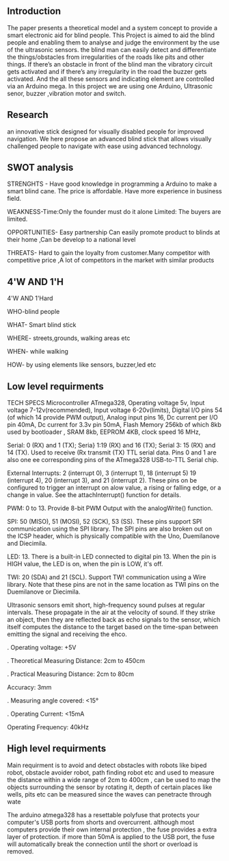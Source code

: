 
## Introduction
The paper presents a theoretical model and a system concept to provide a smart electronic aid for blind people. 
This Project is aimed to aid the blind people and enabling them to analyse and judge the environment by the use of the ultrasonic sensors. the blind man can easily detect and differentiate the things/obstacles from irregularities of the roads like pits and other things. If there’s an obstacle in front of the blind man the vibratory circuit gets activated and if there’s any irregularity in the road the buzzer gets activated. And the all these sensors and indicating element are controlled via an Arduino mega. In this project we are using one Arduino, Ultrasonic senor, buzzer ,vibration motor and switch.




## Research
an innovative stick designed for visually disabled people for improved navigation. We here propose an advanced blind stick that allows visually challenged people to navigate with ease using advanced technology. 

## SWOT analysis

STRENGHTS - Have good knowledge in programming a Arduino to make a smart blind cane.  The price is affordable. Have more experience in business field.

 WEAKNESS-Time:Only the founder must do it alone  Limited: The buyers are limited.


 OPPORTUNITIES- Easy partnership Can easily promote product to blinds at their home ,Can be develop to a national level

 THREATS- Hard to gain the loyalty from customer.Many competitor with competitive price ,A lot of competitors in the market with similar products



 

 
## 4'W AND 1'H

4'W AND 1'Hard

WHO-blind people

WHAT- Smart blind stick

WHERE- streets,grounds, walking areas etc

WHEN- while walking

HOW- by using elements like sensors, buzzer,led etc
## Low level requirments

TECH SPECS
Microcontroller ATmega328,
Operating voltage 5v,
Input voltage 7-12v(recommended),
Input voltage 6-20v(limits),
Digital I/O pins 54 (of which 14 provide PWM output),
Analog input pins 16,
Dc current per I/O pin 40mA,
Dc current for 3.3v pin 50mA, 
Flash Memory 256kb of which 8kb used by bootloader ,
SRAM 8kb,
EEPROM 4KB,
clock speed 16 MHz,

Serial: 0 (RX) and 1 (TX); Seria} 1:19 (RX)
and 16 (TX); Serial 3: 15 (RX) and 14 (TX). Used to receive (Rx
transmit (TX) TTL serial data. Pins 0 and 1 are also one ee
corresponding pins of the ATmega328  USB-to-TTL Serial chip. 



External Interrupts: 2 (interrupt 0), 3 (interrupt 1), 18 (interrupt 5)
19 (interrupt 4), 20 (interrupt 3), and 21 (interrupt 2). These pins on
be configured to trigger an interrupt on alow value, a rising or falling
edge, or a change in value. See the attachInterrupt() function for
details.

PWM: 0 to 13. Provide 8-bit PWM Output with the analogWrite()
function.

SPI: 50 (MISO), 51 (MOSI), 52 (SCK), 53 (SS). These pins support SPI
communication using the SPI library. The SPI pins are also broken
out on the ICSP header, which is physically compatible with the Uno,
Duemilanove and Diecimila.

LED: 13. There is a built-in LED connected to digital pin 13. When the
pin is HIGH value, the LED is on, when the pin is LOW, it's off.

TWI: 20 (SDA) and 21 (SCL). Support TW! communication using a
Wire library. Note that these pins are not in the same location as
TWI pins on the Duemilanove or Diecimila.

Ultrasonic sensors emit short, high-frequency sound pulses at regular intervals. These propagate in the air at the velocity of sound. If they strike an object, then they are reflected back as echo signals to the sensor, which itself computes the distance to the target based on the time-span between emitting the signal and receiving the ehco.

. Operating voltage: +5V

. Theoretical Measuring Distance: 2cm to 450cm

. Practical Measuring Distance: 2cm to 80cm

Accuracy: 3mm

. Measuring angle covered: <15°

. Operating Current: <15mA

Operating Frequency: 40kHz

## High level requirments

Main requirment is to avoid and detect obstacles with robots like biped robot, obstacle avoider robot, path finding robot etc
and used to measure the distance within a wide range of 2cm to 400cm
, can be used to map the objects surrounding the sensor by rotating it, depth of certain places like wells, pits etc can be measured since the waves can penetracte through wate   

The arduino atmega328 has a resettable polyfuse that protects your computer's USB ports from shorts and overcurrent.
although most computers provide their own internal protection , the fuse provides a extra layer of protection. if more than 50mA is applied  to the USB port, the fuse will automatically break the connection until the short or overload is removed.

